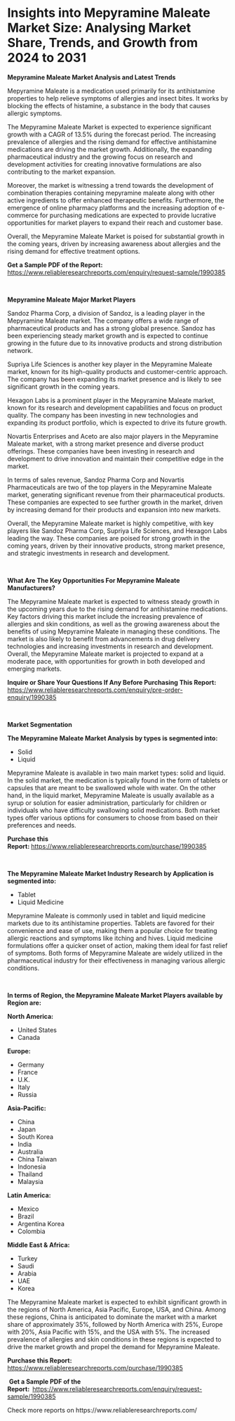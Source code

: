 <p><h1>Insights into Mepyramine Maleate Market Size: Analysing Market Share, Trends, and Growth from 2024 to 2031</h1></p><p><strong>Mepyramine Maleate Market Analysis and Latest Trends</strong></p>
<p><p>Mepyramine Maleate is a medication used primarily for its antihistamine properties to help relieve symptoms of allergies and insect bites. It works by blocking the effects of histamine, a substance in the body that causes allergic symptoms.</p><p>The Mepyramine Maleate Market is expected to experience significant growth with a CAGR of 13.5% during the forecast period. The increasing prevalence of allergies and the rising demand for effective antihistamine medications are driving the market growth. Additionally, the expanding pharmaceutical industry and the growing focus on research and development activities for creating innovative formulations are also contributing to the market expansion.</p><p>Moreover, the market is witnessing a trend towards the development of combination therapies containing mepyramine maleate along with other active ingredients to offer enhanced therapeutic benefits. Furthermore, the emergence of online pharmacy platforms and the increasing adoption of e-commerce for purchasing medications are expected to provide lucrative opportunities for market players to expand their reach and customer base.</p><p>Overall, the Mepyramine Maleate Market is poised for substantial growth in the coming years, driven by increasing awareness about allergies and the rising demand for effective treatment options.</p></p>
<p><strong>Get a Sample PDF of the Report:&nbsp;</strong> <a href="https://www.reliableresearchreports.com/enquiry/request-sample/1990385">https://www.reliableresearchreports.com/enquiry/request-sample/1990385</a></p>
<p>&nbsp;</p>
<p><strong>Mepyramine Maleate Major Market Players</strong></p>
<p><p>Sandoz Pharma Corp, a division of Sandoz, is a leading player in the Mepyramine Maleate market. The company offers a wide range of pharmaceutical products and has a strong global presence. Sandoz has been experiencing steady market growth and is expected to continue growing in the future due to its innovative products and strong distribution network.</p><p>Supriya Life Sciences is another key player in the Mepyramine Maleate market, known for its high-quality products and customer-centric approach. The company has been expanding its market presence and is likely to see significant growth in the coming years.</p><p>Hexagon Labs is a prominent player in the Mepyramine Maleate market, known for its research and development capabilities and focus on product quality. The company has been investing in new technologies and expanding its product portfolio, which is expected to drive its future growth.</p><p>Novartis Enterprises and Aceto are also major players in the Mepyramine Maleate market, with a strong market presence and diverse product offerings. These companies have been investing in research and development to drive innovation and maintain their competitive edge in the market.</p><p>In terms of sales revenue, Sandoz Pharma Corp and Novartis Pharmaceuticals are two of the top players in the Mepyramine Maleate market, generating significant revenue from their pharmaceutical products. These companies are expected to see further growth in the market, driven by increasing demand for their products and expansion into new markets.</p><p>Overall, the Mepyramine Maleate market is highly competitive, with key players like Sandoz Pharma Corp, Supriya Life Sciences, and Hexagon Labs leading the way. These companies are poised for strong growth in the coming years, driven by their innovative products, strong market presence, and strategic investments in research and development.</p></p>
<p>&nbsp;</p>
<p><strong>What Are The Key Opportunities For Mepyramine Maleate Manufacturers?</strong></p>
<p><p>The Mepyramine Maleate market is expected to witness steady growth in the upcoming years due to the rising demand for antihistamine medications. Key factors driving this market include the increasing prevalence of allergies and skin conditions, as well as the growing awareness about the benefits of using Mepyramine Maleate in managing these conditions. The market is also likely to benefit from advancements in drug delivery technologies and increasing investments in research and development. Overall, the Mepyramine Maleate market is projected to expand at a moderate pace, with opportunities for growth in both developed and emerging markets.</p></p>
<p><strong>Inquire or Share Your Questions If Any Before Purchasing This Report:</strong> <a href="https://www.reliableresearchreports.com/enquiry/pre-order-enquiry/1990385">https://www.reliableresearchreports.com/enquiry/pre-order-enquiry/1990385</a></p>
<p>&nbsp;</p>
<p><strong>Market Segmentation</strong></p>
<p><strong>The Mepyramine Maleate Market Analysis by types is segmented into:</strong></p>
<p><ul><li>Solid</li><li>Liquid</li></ul></p>
<p><p>Mepyramine Maleate is available in two main market types: solid and liquid. In the solid market, the medication is typically found in the form of tablets or capsules that are meant to be swallowed whole with water. On the other hand, in the liquid market, Mepyramine Maleate is usually available as a syrup or solution for easier administration, particularly for children or individuals who have difficulty swallowing solid medications. Both market types offer various options for consumers to choose from based on their preferences and needs.</p></p>
<p><strong>Purchase this Report:&nbsp;</strong><a href="https://www.reliableresearchreports.com/purchase/1990385">https://www.reliableresearchreports.com/purchase/1990385</a></p>
<p>&nbsp;</p>
<p><strong>The Mepyramine Maleate Market Industry Research by Application is segmented into:</strong></p>
<p><ul><li>Tablet</li><li>Liquid Medicine</li></ul></p>
<p><p>Mepyramine Maleate is commonly used in tablet and liquid medicine markets due to its antihistamine properties. Tablets are favored for their convenience and ease of use, making them a popular choice for treating allergic reactions and symptoms like itching and hives. Liquid medicine formulations offer a quicker onset of action, making them ideal for fast relief of symptoms. Both forms of Mepyramine Maleate are widely utilized in the pharmaceutical industry for their effectiveness in managing various allergic conditions.</p></p>
<p>&nbsp;</p>
<p><strong>In terms of Region, the Mepyramine Maleate Market Players available by Region are:</strong></p>
<p>
    <p> <strong> North America: </strong>
        <ul>
            <li>United States</li>
            <li>Canada</li>
        </ul>
        </p> 
    <p> <strong> Europe: </strong>
        <ul>
            <li>Germany</li>
            <li>France</li>
            <li>U.K.</li>
            <li>Italy</li>
            <li>Russia</li>
        </ul>
        </p> 
    <p> <strong> Asia-Pacific: </strong>
        <ul>
            <li>China</li>
            <li>Japan</li>
            <li>South Korea</li>
            <li>India</li>
            <li>Australia</li>
            <li>China Taiwan</li>
            <li>Indonesia</li>
            <li>Thailand</li>
            <li>Malaysia</li>
        </ul>
        </p> 
    <p> <strong> Latin America: </strong>
        <ul>
            <li>Mexico</li>
            <li>Brazil</li>
            <li>Argentina Korea</li>
            <li>Colombia</li>
        </ul>
        </p> 
    <p> <strong> Middle East & Africa: </strong>
        <ul>
            <li>Turkey</li>
            <li>Saudi</li>
            <li>Arabia</li>
            <li>UAE</li>
            <li>Korea</li>
        </ul>
    </p>
    </p>
<p><p>The Mepyramine Maleate market is expected to exhibit significant growth in the regions of North America, Asia Pacific, Europe, USA, and China. Among these regions, China is anticipated to dominate the market with a market share of approximately 35%, followed by North America with 25%, Europe with 20%, Asia Pacific with 15%, and the USA with 5%. The increased prevalence of allergies and skin conditions in these regions is expected to drive the market growth and propel the demand for Mepyramine Maleate.</p></p>
<p><strong>Purchase this Report: </strong><a href="https://www.reliableresearchreports.com/purchase/1990385">https://www.reliableresearchreports.com/purchase/1990385</a></p>
<p>&nbsp;<strong>Get a Sample PDF of the Report:&nbsp;&nbsp;</strong><a href="https://www.reliableresearchreports.com/enquiry/request-sample/1990385">https://www.reliableresearchreports.com/enquiry/request-sample/1990385</a></p>
<p><strong></strong></p>
<p>Check more reports on https://www.reliableresearchreports.com/</p>